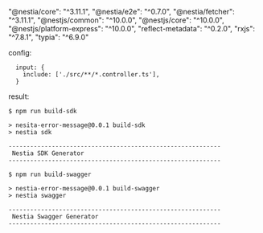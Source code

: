 "@nestia/core": "^3.11.1",
"@nestia/e2e": "^0.7.0",
"@nestia/fetcher": "^3.11.1",
"@nestjs/common": "^10.0.0",
"@nestjs/core": "^10.0.0",
"@nestjs/platform-express": "^10.0.0",
"reflect-metadata": "^0.2.0",
"rxjs": "^7.8.1",
"typia": "^6.9.0"

config:

```
  input: {
    include: ['./src/**/*.controller.ts'],
  }
```

result:

```
$ npm run build-sdk

> nesita-error-message@0.0.1 build-sdk
> nestia sdk

-----------------------------------------------------------
 Nestia SDK Generator
-----------------------------------------------------------
```

```
$ npm run build-swagger

> nestia-error-message@0.0.1 build-swagger
> nestia swagger

-----------------------------------------------------------
 Nestia Swagger Generator
-----------------------------------------------------------
```

